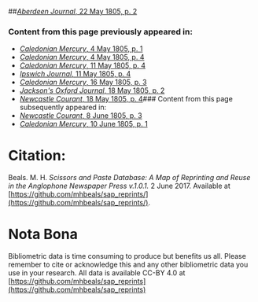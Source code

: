 ##[*Aberdeen Journal*, 22 May 1805, p. 2](https://mhbeals.github.io/sap_html/Aberdeen-Journal/Aberdeen-Journal-22-May-1805-p-2)

### Content from this page previously appeared in:
+ [*Caledonian Mercury*, 4 May 1805, p. 1](https://mhbeals.github.io/sap_html/Caledonian-Mercury/Caledonian-Mercury-4-May-1805-p-1)
+ [*Caledonian Mercury*, 4 May 1805, p. 4](https://mhbeals.github.io/sap_html/Caledonian-Mercury/Caledonian-Mercury-4-May-1805-p-4)
+ [*Caledonian Mercury*, 11 May 1805, p. 4](https://mhbeals.github.io/sap_html/Caledonian-Mercury/Caledonian-Mercury-11-May-1805-p-4)
+ [*Ipswich Journal*, 11 May 1805, p. 4](https://mhbeals.github.io/sap_html/Ipswich-Journal/Ipswich-Journal-11-May-1805-p-4)
+ [*Caledonian Mercury*, 16 May 1805, p. 3](https://mhbeals.github.io/sap_html/Caledonian-Mercury/Caledonian-Mercury-16-May-1805-p-3)
+ [*Jackson's Oxford Journal*, 18 May 1805, p. 2](https://mhbeals.github.io/sap_html/Jackson's-Oxford-Journal/Jackson's-Oxford-Journal-18-May-1805-p-2)
+ [*Newcastle Courant*, 18 May 1805, p. 4](https://mhbeals.github.io/sap_html/Newcastle-Courant/Newcastle-Courant-18-May-1805-p-4)### Content from this page subsequently appeared in:
+ [*Newcastle Courant*, 8 June 1805, p. 3](https://mhbeals.github.io/sap_html/Newcastle-Courant/Newcastle-Courant-8-June-1805-p-3)
+ [*Caledonian Mercury*, 10 June 1805, p. 1](https://mhbeals.github.io/sap_html/Caledonian-Mercury/Caledonian-Mercury-10-June-1805-p-1)
                    
# Citation: 

Beals. M. H. *Scissors and Paste Database: A Map of Reprinting and Reuse in the Anglophone Newspaper Press v.1.0.1.* 2 June 2017. Available at [https://github.com/mhbeals/sap_reprints/](https://github.com/mhbeals/sap_reprints/). 
                    
# Nota Bona

Bibliometric data is time consuming to produce but benefits us all. Please remember to cite or acknowledge this and any other bibliometric data you use in your research. All data is available CC-BY 4.0 at [https://github.com/mhbeals/sap_reprints](https://github.com/mhbeals/sap_reprints)